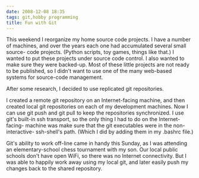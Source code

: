 ```yaml
---
date: 2008-12-08 18:35
tags: git,hobby programming
title: Fun with Git
---
```


This weekend I reorganize my home source code projects. I have a number of
machines, and over the years each one had accumulated several small source-
code projects. (Python scripts, toy games, things like that.) I wanted to put
these projects under source code control. I also wanted to make sure they were
backed-up. Most of these little projects are not ready to be published, so I
didn't want to use one of the many web-based systems for source-code
management.

After some research, I decided to use replicated git repositories.

I created a remote git repository on an Internet-facing machine, and then
created local git repositories on each of my development machines. Now I can
use git push and git pull to keep the repositories synchronized. I use git's
built-in ssh transport, so the only thing I had to do on the Internet-facing-
machine was make sure that the git executables were in the non-interactive-
ssh-shell's path. (Which I did by adding them in my .bashrc file.)

Git's
ability to work off-line came in handy this Sunday, as I was attending an
elementary-school chess tournament with my son. Our local public schools don't
have open WiFi, so there was no Internet connectivity. But I was able to
happily work away using my local git, and later easily push my changes back to
the shared repository.
